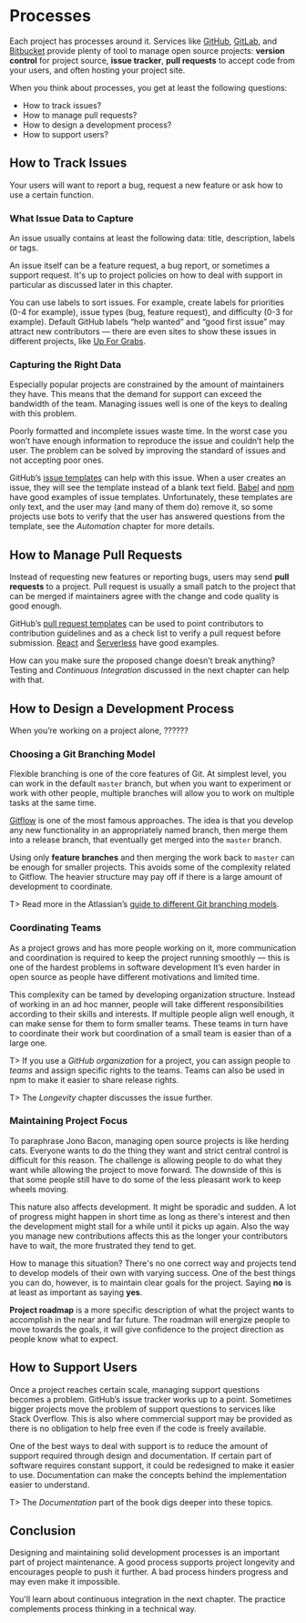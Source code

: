 # Processes

Each project has processes around it. Services like [GitHub](https://github.com/), [GitLab](https://gitlab.com/), and [Bitbucket](https://bitbucket.org/) provide plenty of tool to manage open source projects: **version control** for project source, **issue tracker**, **pull requests** to accept code from your users, and often hosting your project site.

When you think about processes, you get at least the following questions:

* How to track issues?
* How to manage pull requests?
* How to design a development process?
* How to support users?

## How to Track Issues

Your users will want to report a bug, request a new feature or ask how to use a certain function.

### What Issue Data to Capture

An issue usually contains at least the following data: title, description, labels or tags.

An issue itself can be a feature request, a bug report, or sometimes a support request. It's up to project policies on how to deal with support in particular as discussed later in this chapter.

You can use labels to sort issues. For example, create labels for priorities (0-4 for example), issue types (bug, feature request), and difficulty (0-3 for example). Default GitHub labels “help wanted” and “good first issue” may attract new contributors — there are even sites to show these issues in different projects, like [Up For Grabs](http://up-for-grabs.net/).

### Capturing the Right Data

Especially popular projects are constrained by the amount of maintainers they have. This means that the demand for support can exceed the bandwidth of the team. Managing issues well is one of the keys to dealing with this problem.

Poorly formatted and incomplete issues waste time. In the worst case you won’t have enough information to reproduce the issue and couldn’t help the user. The problem can be solved by improving the standard of issues and not accepting poor ones.

GitHub’s [issue templates](https://help.github.com/articles/creating-an-issue-template-for-your-repository/) can help with this issue. When a user creates an issue, they will see the template instead of a blank text field. [Babel](https://raw.githubusercontent.com/babel/babel/master/.github/ISSUE_TEMPLATE.md) and [npm](https://raw.githubusercontent.com/npm/npm/latest/.github/issue_template.md) have good examples of issue templates. Unfortunately, these templates are only text, and the user may (and many of them do) remove it, so some projects use bots to verify that the user has answered questions from the template, see the _Automation_ chapter for more details.

## How to Manage Pull Requests

Instead of requesting new features or reporting bugs, users may send **pull requests** to a project. Pull request is usually a small patch to the project that can be merged if maintainers agree with the change and code quality is good enough.

GitHub’s [pull request templates](https://help.github.com/articles/creating-a-pull-request-template-for-your-repository/) can be used to point contributors to contribution guidelines and as a check list to verify a pull request before submission. [React](https://raw.githubusercontent.com/facebook/react/master/.github/PULL_REQUEST_TEMPLATE.md) and [Serverless](https://raw.githubusercontent.com/serverless/serverless/master/.github/PULL_REQUEST_TEMPLATE.md) have good examples.

How can you make sure the proposed change doesn’t break anything? Testing and _Continuous Integration_ discussed in the next chapter can help with that.

## How to Design a Development Process

When you’re working on a project alone, ??????

### Choosing a Git Branching Model

Flexible branching is one of the core features of Git. At simplest level, you can work in the default `master` branch, but when you want to experiment or work with other people, multiple branches will allow you to work on multiple tasks at the same time.

[Gitflow](https://github.com/nvie/gitflow) is one of the most famous approaches. The idea is that you develop any new functionality in an appropriately named branch, then merge them into a release branch, that eventually get merged into the `master` branch.

Using only **feature branches** and then merging the work back to `master` can be enough for smaller projects. This avoids some of the complexity related to Gitflow. The heavier structure may pay off if there is a large amount of development to coordinate.

T> Read more in the Atlassian’s [guide to different Git branching models](https://www.atlassian.com/git/tutorials/comparing-workflows).

### Coordinating Teams

As a project grows and has more people working on it, more communication and coordination is required to keep the project running smoothly — this is one of the hardest problems in software development It’s even harder in open source as people have different motivations and limited time.

This complexity can be tamed by developing organization structure. Instead of working in an ad hoc manner, people will take different responsibilities according to their skills and interests. If multiple people align well enough, it can make sense for them to form smaller teams. These teams in turn have to coordinate their work but coordination of a small team is easier than of a large one.

T> If you use a _GitHub organization_ for a project, you can assign people to _teams_ and assign specific rights to the teams. Teams can also be used in npm to make it easier to share release rights.

T> The _Longevity_ chapter discusses the issue further.

### Maintaining Project Focus

<!-- textlint-disable stop-words -->

To paraphrase Jono Bacon, managing open source projects is like herding cats. Everyone wants to do the thing they want and strict central control is difficult for this reason. The challenge is allowing people to do what they want while allowing the project to move forward. The downside of this is that some people still have to do some of the less pleasant work to keep wheels moving.

<!-- textlint-enable -->

This nature also affects development. It might be sporadic and sudden. A lot of progress might happen in short time as long as there's interest and then the development might stall for a while until it picks up again. Also the way you manage new contributions affects this as the longer your contributors have to wait, the more frustrated they tend to get.

How to manage this situation? There's no one correct way and projects tend to develop models of their own with varying success. One of the best things you can do, however, is to maintain clear goals for the project. Saying **no** is at least as important as saying **yes**.

**Project roadmap** is a more specific description of what the project wants to accomplish in the near and far future. The roadman will energize people to move towards the goals, it will give confidence to the project direction as people know what to expect.

## How to Support Users

Once a project reaches certain scale, managing support questions becomes a problem. GitHub’s issue tracker works up to a point. Sometimes bigger projects move the problem of support questions to services like Stack Overflow. This is also where commercial support may be provided as there is no obligation to help free even if the code is freely available.

One of the best ways to deal with support is to reduce the amount of support required through design and documentation. If certain part of software requires constant support, it could be redesigned to make it easier to use. Documentation can make the concepts behind the implementation easier to understand.

T> The _Documentation_ part of the book digs deeper into these topics.

## Conclusion

Designing and maintaining solid development processes is an important part of project maintenance. A good process supports project longevity and encourages people to push it further. A bad process hinders progress and may even make it impossible.

You'll learn about continuous integration in the next chapter. The practice complements process thinking in a technical way.
